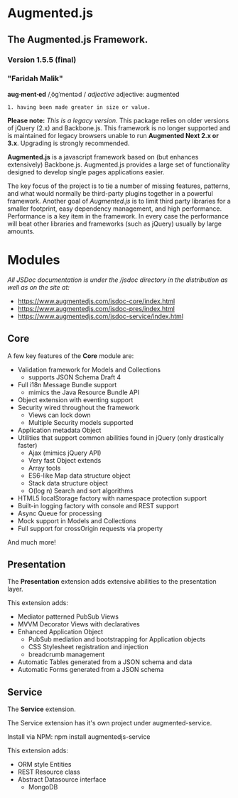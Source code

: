 # Augmented.js

## The Augmented.js Framework.

### Version 1.5.5 (final)

### "Faridah Malik"

**aug·ment·ed**
/ˌôɡˈmentəd /
*adjective*
adjective: augmented

    1. having been made greater in size or value.

**Please note:** _This is a legacy version._  This package relies on older versions of jQuery (2.x) and Backbone.js.  This framework is no longer supported and is maintained for legacy browsers unable to run **Augmented Next 2.x or 3.x**.  Upgrading is strongly recommended.

**Augmented.js** is a javascript framework based on (but enhances extensively) Backbone.js.  Augmented.js provides a large set of functionality designed to develop single pages applications easier.

The key focus of the project is to tie a number of missing features, patterns, and what would normally be third-party plugins together in a powerful framework.  Another goal of *Augmented.js* is to limit third party libraries for a smaller footprint, easy dependency management, and high performance.  Performance is a key item in the framework.  In every case the performance will beat other libraries and frameworks (such as jQuery) usually by large amounts.

# Modules

*All JSDoc documentation is under the /jsdoc directory in the distribution as well as on the site at:*

* <https://www.augmentedjs.com/jsdoc-core/index.html>
* <https://www.augmentedjs.com/jsdoc-pres/index.html>
* <https://www.augmentedjs.com/jsdoc-service/index.html>

## Core

A few key features of the **Core** module are:

* Validation framework for Models and Collections
  * supports JSON Schema Draft 4
* Full i18n Message Bundle support
  * mimics the Java Resource Bundle API
* Object extension with eventing support
* Security wired throughout the framework
  * Views can lock down
  * Multiple Security models supported
* Application metadata Object
* Utilities that support common abilities found in jQuery (only drastically faster)
  * Ajax (mimics jQuery API)
  * Very fast Object extends
  * Array tools
  * ES6-like Map data structure object
  * Stack data structure object
  * O(log n) Search and sort algorithms
* HTML5 localStorage factory with namespace protection support
* Built-in logging factory with console and REST support
* Async Queue for processing
* Mock support in Models and Collections
* Full support for crossOrigin requests via property

And much more!

## Presentation

The **Presentation** extension adds extensive abilities to the presentation layer.

This extension adds:

* Mediator patterned PubSub Views
* MVVM Decorator Views with declaratives
* Enhanced Application Object
  * PubSub mediation and bootstrapping for Application objects
  * CSS Stylesheet registration and injection
  * breadcrumb management
* Automatic Tables generated from a JSON schema and data
* Automatic Forms generated from a JSON schema

## Service

The **Service** extension.

The Service extension has it's own project under augmented-service.  

Install via NPM:
npm install augmentedjs-service

This extension adds:

* ORM style Entities
* REST Resource class
* Abstract Datasource interface
  * MongoDB
